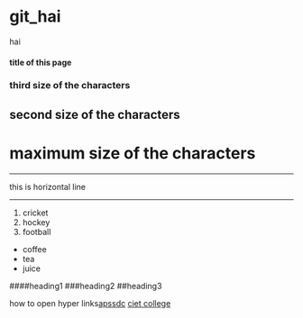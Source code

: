 # git_hai
hai
#### title of this page
### third size of the characters
## second size of the characters
# maximum size of the characters

***
this is horizontal line
***

1. cricket
2. hockey
3. football


- coffee
- tea
- juice

####heading1
###heading2
##heading3


how to open hyper links[apssdc](https://www.apssdc.in)
[ciet college](https://www.chalapathiengg.ac.in/)
